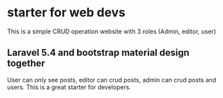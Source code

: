 # starter for web devs
This is a simple CRUD operation website with 3 roles (Admin, editor, user)
## Laravel 5.4 and bootstrap material design together
User can only see posts, editor can crud posts, admin can crud posts and users. 
This is a great starter for developers.
